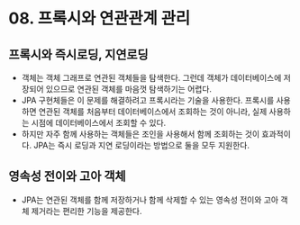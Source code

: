 # 08. 프록시와 연관관계 관리
## 프록시와 즉시로딩, 지연로딩
- 객체는 객체 그래프로 연관된 객체들을 탐색한다. 그런데 객체가 데이터베이스에 저장되어 있으므로 연관된 객체를 마음껏 탐색하기는 어렵다.
- JPA 구현체들은 이 문제를 해결하려고 프록시라는 기술을 사용한다. 프록시를 사용하면 연관된 객체를 처음부터 데이터베이스에서 조회하는 것이 아니라, 실제 사용하는 시점에 데이터베이스에서 조회할 수 있다.
- 하지만 자주 함께 사용하는 객체들은 조인을 사용해서 함께 조회하는 것이 효과적이다. JPA는 즉시 로딩과 지연 로딩이라는 방법으로 둘을 모두 지원한다.

## 영속성 전이와 고아 객체
- JPA는 연관된 객체를 함께 저장하거나 함께 삭제할 수 있는 영속성 전이와 고아 객체 제거라는 편리한 기능을 제공한다.
